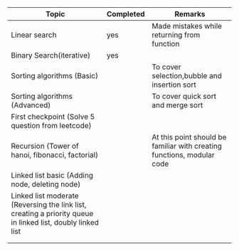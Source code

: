 | Topic                                                                                                       | Completed | Remarks                                                                 |
|-------------------------------------------------------------------------------------------------------------|-----------|-------------------------------------------------------------------------|
| Linear search                                                                                               | yes       | Made mistakes while returning from function                             |
| Binary Search(iterative)                                                                                    | yes       |                                                                         |
| Sorting algorithms (Basic)                                                                                  |           | To cover selection,bubble and insertion sort                            |
| Sorting algorithms (Advanced)                                                                               |           | To cover quick sort and merge sort                                      |
| First checkpoint (Solve  5 question from leetcode)                                                          |           |                                                                         |
| Recursion (Tower of hanoi, fibonacci, factorial)                                                            |           | At this point should be familiar with creating functions, modular code  |
| Linked list basic (Adding node, deleting node)                                                              |           |                                                                         |
| Linked list moderate (Reversing the link list, creating a priority queue in linked list, doubly linked list |           |                                                                         |
|                                                                                                             |           |                                                                         |
|                                                                                                             |           |                                                                         |
